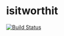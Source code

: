 # isitworthit

[![Build Status](https://dev.azure.com/randymcollier/IsItWorthIt/_apis/build/status/IsItWorthIt%20CI?branchName=master)](https://dev.azure.com/randymcollier/IsItWorthIt/_build/latest?definitionId=2&branchName=master)
